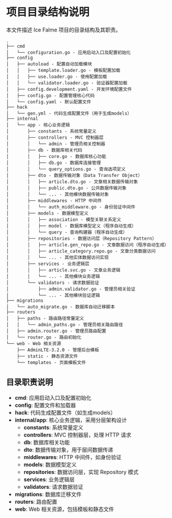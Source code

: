 # 项目目录结构说明

本文件描述 Ice Falme 项目的目录结构及其职责。

```
.
├── cmd
│   └── configuration.go - 应用启动入口及配置初始化
├── config
│   ├── autoload - 配置自动加载模块
│   │   ├── template.loader.go - 模板配置加载
│   │   ├── use.loader.go - 使用配置加载
│   │   └── validator.loader.go - 验证器配置加载
│   ├── config.development.yaml - 开发环境配置文件
│   ├── config.go - 配置管理核心代码
│   └── config.yaml - 默认配置文件
├── hack
│   └── gen.yml - 代码生成配置文件（用于生成models）
├── internal
│   └── app - 核心业务逻辑
│       ├── constants - 系统常量定义
│       ├── controllers - MVC 控制器层
│       │   └── admin - 管理员相关控制器
│       ├── db - 数据库相关代码
│       │   ├── core.go - 数据库核心功能
│       │   ├── db.go - 数据库连接管理
│       │   └── query_options.go - 查询选项定义
│       ├── dto - 数据传输对象（Data Transfer Object）
│       │   ├── article.dto.go - 文章相关数据传输对象
│       │   ├── public.dto.go - 公共数据传输对象
│       │   └── ... - 其他模块数据传输对象
│       ├── middlewares - HTTP 中间件
│       │   └── auth_middleware.go - 身份验证中间件
│       ├── models - 数据模型定义
│       │   ├── association - 模型关联关系定义
│       │   ├── model - 数据库模型定义（程序自动生成）
│       │   └── query - 查询构建器（程序自动生成）
│       ├── repositories - 数据访问层（Repository Pattern）
│       │   ├── article.gen_repo.go - 文章数据访问（程序自动生成）
│       │   ├── article_category.repo.go - 文章分类数据访问
│       │   └── ... - 其他实体数据访问实现
│       ├── services - 业务逻辑层
│       │   ├── article.svc.go - 文章业务逻辑
│       │   └── ... - 其他模块业务逻辑
│       └── validators - 请求数据验证
│           ├── admin.validator.go - 管理员相关验证
│           └── ... - 其他模块验证逻辑
├── migrations
│   └── auto_migrate.go - 数据库自动迁移脚本
├── routers
│   ├── paths - 路由路径常量定义
│   │   └── admin_paths.go - 管理员相关路由路径
│   ├── admin.router.go - 管理员路由配置
│   └── router.go - 路由初始化
└── web - Web 相关资源
    ├── AdminLTE-3.2.0 - 管理后台模板
    ├── static - 静态资源文件
    └── templates - 页面模板文件
```

## 目录职责说明

- **cmd**: 应用启动入口及配置初始化
- **config**: 配置文件和加载器
- **hack**: 代码生成配置文件（如生成models）
- **internal/app**: 核心业务逻辑，采用分层架构设计
  - **constants**: 系统常量定义
  - **controllers**: MVC 控制器层，处理 HTTP 请求
  - **db**: 数据库相关功能
  - **dto**: 数据传输对象，用于层间数据传递
  - **middlewares**: HTTP 中间件，如身份验证
  - **models**: 数据模型定义
  - **repositories**: 数据访问层，实现 Repository 模式
  - **services**: 业务逻辑层
  - **validators**: 请求数据验证
- **migrations**: 数据库迁移文件
- **routers**: 路由配置
- **web**: Web 相关资源，包括模板和静态文件
